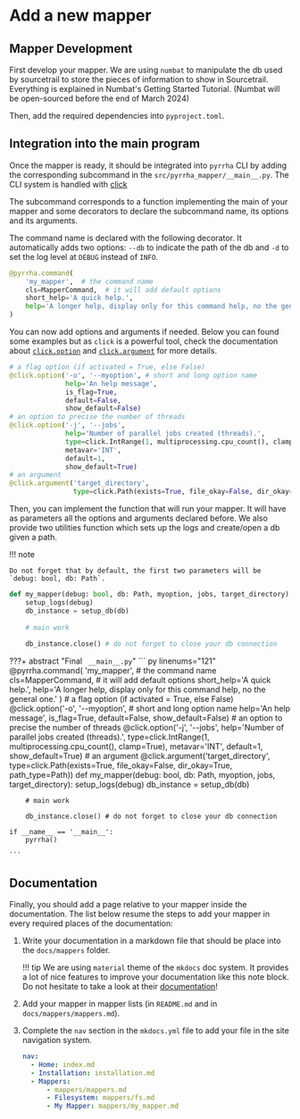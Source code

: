 # Add a new mapper

## Mapper Development
First develop your mapper. We are using `numbat` to manipulate the db used by sourcetrail to store the pieces of information to show in Sourcetrail. Everything is explained in Numbat's Getting Started Tutorial. (Numbat will be open-sourced before the end of March 2024)

Then, add the required dependencies into `pyproject.toml`.

## Integration into the main program
Once the mapper is ready, it should be integrated into `pyrrha` CLI by adding the corresponding subcommand in the `src/pyrrha_mapper/__main__.py`. The CLI system is handled with [click](https://click.palletsprojects.com)

The subcommand corresponds to a function implementing the main of your mapper and some decorators to declare the subcommand name, its options and its arguments. 

The command name is declared with the following decorator. It automatically adds two options: `--db` to indicate the path of the db and `-d` to set the log level at `DEBUG` instead of `INFO`.

```python linenums="121"
@pyrrha.command(
    'my_mapper',  # the command name
    cls=MapperCommand,  # it will add default options
    short_help='A quick help.',
    help='A longer help, display only for this command help, no the general one.'
)
```
You can now add options and arguments if needed. Below you can found some examples but as `click` is a powerful tool, check the documentation about [`click.option`](https://click.palletsprojects.com/options/) and [`click.argument`](https://click.palletsprojects.com/arguments/) for more details.
```python linenums="127"
# a flag option (if activated = True, else False)
@click.option('-o', '--myoption', # short and long option name
              help='An help message',
              is_flag=True,
              default=False,
              show_default=False)
# an option to precise the number of threads
@click.option('-j', '--jobs',
              help='Number of parallel jobs created (threads).',
              type=click.IntRange(1, multiprocessing.cpu_count(), clamp=True),
              metavar='INT',
              default=1,
              show_default=True)
# an argument
@click.argument('target_directory',
                type=click.Path(exists=True, file_okay=False, dir_okay=True, path_type=Path))
```
Then, you can implement the function that will run your mapper. It will have as parameters all
the options and arguments declared before. We also provide two utilities function which sets up the logs and create/open a db given a path.

!!! note 
    
    Do not forget that by default, the first two parameters will be `debug: bool, db: Path`.

```python linenums="143"
def my_mapper(debug: bool, db: Path, myoption, jobs, target_directory):
    setup_logs(debug)
    db_instance = setup_db(db)
    
    # main work 
    
    db_instance.close() # do not forget to close your db connection    
```

???+ abstract "Final ` __main__.py`"
    ``` py linenums="121" 
    @pyrrha.command(
        'my_mapper',  # the command name
        cls=MapperCommand,  # it will add default options
        short_help='A quick help.',
        help='A longer help, display only for this command help, no the general one.'
    )
    # a flag option (if activated = True, else False)
    @click.option('-o', '--myoption', # short and long option name
                  help='An help message',
                  is_flag=True,
                  default=False,
                  show_default=False)
    # an option to precise the number of threads
    @click.option('-j', '--jobs',
                  help='Number of parallel jobs created (threads).',
                  type=click.IntRange(1, multiprocessing.cpu_count(), clamp=True),
                  metavar='INT',
                  default=1,
                  show_default=True)
    # an argument
    @click.argument('target_directory',
                    type=click.Path(exists=True, file_okay=False, dir_okay=True, path_type=Path))
    def my_mapper(debug: bool, db: Path, myoption, jobs, target_directory):
        setup_logs(debug)
        db_instance = setup_db(db)
        
        # main work 
        
        db_instance.close() # do not forget to close your db connection  
    
    if __name__ == '__main__':
        pyrrha()

    ```


## Documentation
Finally, you should add a page relative to your mapper inside the documentation. The list below resume the steps to add your mapper in every required places of the documentation:

1. Write your documentation in a markdown file that should be place into the `docs/mappers` folder.

    !!! tip
        We are using `material` theme of the `mkdocs` doc system. It provides a lot of nice features to improve your documentation like this note block. Do not hesitate to take a look at their [documentation](https://squidfunk.github.io/mkdocs-material/reference/)!

2. Add your mapper in mapper lists (in `README.md` and in `docs/mappers/mappers.md`).
3. Complete the `nav` section in the `mkdocs.yml` file to add your file in the site navigation system.

    ```yaml linenums="33" hl_lines="7"
    nav:
      - Home: index.md
      - Installation: installation.md
      - Mappers:
          - mappers/mappers.md
          - Filesystem: mappers/fs.md
          - My Mapper: mappers/my_mapper.md
    ```